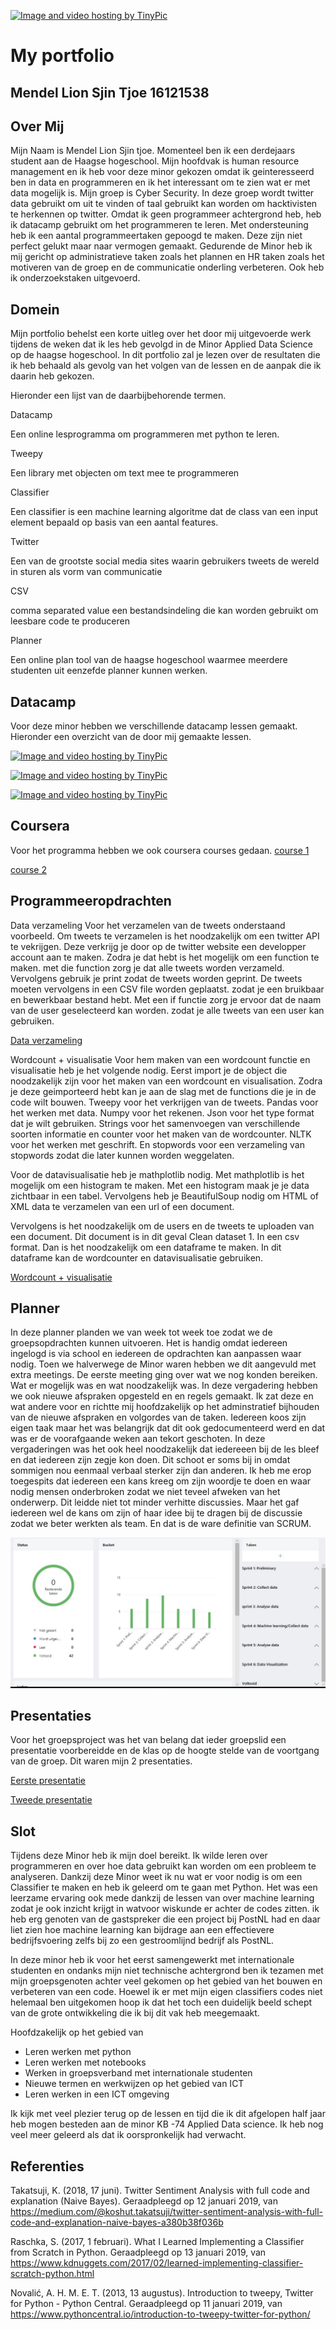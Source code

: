 <a href="http://nl.tinypic.com?ref=ifn2v9" target="_blank"><img src="http://i65.tinypic.com/ifn2v9.jpg" border="0" alt="Image and video hosting by TinyPic"></a>

# My portfolio 

## Mendel Lion Sjin Tjoe 16121538


## Over Mij
Mijn Naam is Mendel Lion Sjin tjoe.
Momenteel ben ik een derdejaars student aan de Haagse hogeschool. Mijn hoofdvak is human resource management en ik heb voor deze minor gekozen omdat ik geinteresseerd ben in data en programmeren en ik het interessant om te zien wat er met data mogelijk is. Mijn groep is Cyber Security. In deze groep wordt twitter data gebruikt om uit te vinden of taal gebruikt kan worden om hacktivisten te herkennen op twitter. Omdat ik geen programmeer achtergrond heb, heb ik datacamp gebruikt om het programmeren te leren. Met ondersteuning heb ik een aantal programmeertaken gepoogd te maken. Deze zijn niet perfect gelukt maar naar vermogen gemaakt. Gedurende de Minor heb ik mij gericht op administratieve taken zoals het plannen en HR taken zoals het motiveren van de groep en de communicatie onderling verbeteren. Ook heb ik onderzoekstaken uitgevoerd.

## Domein
Mijn portfolio behelst een korte uitleg over het door mij uitgevoerde werk tijdens de weken dat ik les heb gevolgd in de Minor Applied Data Science op de haagse hogeschool. In dit portfolio zal je lezen over de resultaten die ik heb behaald als gevolg van het volgen van de lessen en de aanpak die ik daarin heb gekozen. 

Hieronder een lijst van de daarbijbehorende termen.

Datacamp

Een online lesprogramma om programmeren met python te leren.

Tweepy

Een library met objecten om text mee te programmeren

Classifier

Een classifier is een machine learning algoritme dat de class van een input element bepaald op basis van een aantal features.

Twitter

Een van de grootste social media sites waarin gebruikers tweets de wereld in sturen als vorm van communicatie

CSV

comma separated value een bestandsindeling die kan worden gebruikt om leesbare code te produceren

Planner

Een online plan tool van de haagse hogeschool waarmee meerdere studenten uit eenzefde planner kunnen werken.



## Datacamp

Voor deze minor hebben we verschillende datacamp lessen gemaakt. Hieronder een overzicht van de door mij gemaakte lessen.

<a href="http://nl.tinypic.com?ref=qzf05s" target="_blank"><img src="http://i66.tinypic.com/qzf05s.jpg" border="0" alt="Image and video hosting by TinyPic"></a>

<a href="http://nl.tinypic.com?ref=4ugdap" target="_blank"><img src="http://i66.tinypic.com/4ugdap.jpg" border="0" alt="Image and video hosting by TinyPic"></a>

<a href="http://nl.tinypic.com?ref=14pdop" target="_blank"><img src="http://i63.tinypic.com/14pdop.jpg" border="0" alt="Image and video hosting by TinyPic"></a>

## Coursera 
Voor het programma hebben we ook coursera courses gedaan.
[course 1](https://github.com/Lione2/classfier-1/blob/master/Coursera%20courses.jpg)

[course 2](https://github.com/Lione2/classfier-1/blob/master/coursera%2022.jpg)

## Programmeeropdrachten

Data verzameling
Voor het verzamelen van de tweets onderstaand voorbeeld.
Om tweets te verzamelen is het noodzakelijk om een twitter API te vekrijgen. Deze verkrijg je door op de twitter website een developper account aan te maken. Zodra je dat hebt is het mogelijk om een function te maken. met die function zorg je dat alle tweets worden verzameld. Vervolgens gebruik je print zodat de tweets worden geprint. De tweets moeten vervolgens in een CSV file worden geplaatst. zodat je een bruikbaar en bewerkbaar bestand hebt. Met een if functie zorg je ervoor dat de naam van de user geselecteerd kan worden. zodat je alle tweets van een user kan gebruiken.

[Data verzameling](https://github.com/Lione2/classfier-1/blob/master/Mendel%20new%20.pdf)

Wordcount + visualisatie
Voor hem maken van een wordcount functie en visualisatie heb je het volgende nodig. Eerst import je de object die noodzakelijk zijn voor het maken van een wordcount en visualisation. Zodra je deze geimporteerd hebt kan je aan de slag met de functions die je in de code wilt bouwen. Tweepy voor het verkrijgen van de tweets. Pandas voor het werken met data. Numpy voor het rekenen. Json voor het type format dat je wilt gebruiken. Strings voor het samenvoegen van verschillende soorten informatie en counter voor het maken van de wordcounter. NLTK voor het werken met geschrift. En stopwords voor een verzameling van stopwords zodat die later kunnen worden weggelaten. 

Voor de datavisualisatie heb je mathplotlib nodig. Met mathplotlib is het mogelijk om een histogram te maken. Met een histogram maak je je data zichtbaar in een tabel. Vervolgens heb je BeautifulSoup nodig om HTML of XML data te verzamelen van een url of een document.

Vervolgens is het noodzakelijk om de users en de tweets te uploaden van een document. Dit document is in dit geval Clean dataset 1. In een csv format. Dan is het noodzakelijk om een dataframe te maken. In dit dataframe kan de wordcounter en datavisualisatie gebruiken. 

[Wordcount + visualisatie](https://github.com/Lione2/classfier-1/blob/master/Words_count_csv_MENDEL.pdf)

## Planner
In deze planner planden we van week tot week toe zodat we de groepsopdrachten kunnen uitvoeren. Het is handig omdat iedereen ingelogd is via school en iedereen de opdrachten kan aanpassen waar nodig. Toen we halverwege de Minor waren hebben we dit aangevuld met extra meetings. De eerste meeting ging over wat we nog konden bereiken. Wat er mogelijk was en wat noodzakelijk was. In deze vergadering hebben we ook nieuwe afspraken opgesteld en en regels gemaakt. Ik zat deze en wat andere voor en richtte mij hoofdzakelijk op het adminstratief bijhouden van de nieuwe afspraken en volgordes van de taken. Iedereen koos zijn eigen taak maar het was belangrijk dat dit ook gedocumenteerd werd en dat was er de voorafgaande weken aan tekort geschoten. In deze vergaderingen was het ook heel noodzakelijk dat iedereeen bij de les bleef en dat iedereen zijn zegje kon doen. Dit schoot er soms bij in omdat sommigen nou eenmaal verbaal sterker zijn dan anderen. Ik heb me erop toegespits dat iedereen een kans kreeg om zijn woordje te doen en waar nodig mensen onderbroken zodat we niet teveel afweken van het onderwerp. Dit leidde niet tot minder verhitte discussies. Maar het gaf iedereen wel de kans om zijn of haar idee bij te dragen bij de discussie zodat we beter werkten als team. En dat is de ware definitie van SCRUM.

![alt text](https://github.com/Lione2/classfier-1/blob/master/planner%20school.jpg)

## Presentaties

Voor het groepsproject was het van belang dat ieder groepslid een presentatie voorbereidde en de klas op de hoogte stelde van de voortgang van de groep. Dit waren mijn 2 presentaties. 


[Eerste presentatie](https://github.com/Lione2/classfier-1/blob/master/cybersecurity_week%204.pdf)

[Tweede presentatie](https://github.com/Lione2/classfier-1/blob/master/cybersecurity_week%2010.pdf)


## Slot
Tijdens deze Minor heb ik mijn doel bereikt. Ik wilde leren over programmeren en over hoe data gebruikt kan worden om een probleem te analyseren. Dankzij deze Minor weet ik nu wat er voor nodig is om een Classifier te maken en heb ik geleerd om te gaan met Python. Het was een leerzame ervaring ook mede dankzij de lessen van over machine learning zodat je ook inzicht krijgt in watvoor wiskunde er achter de codes zitten. ik heb erg genoten van de gastspreker die een project bij PostNL had en daar liet zien hoe machine learning kan bijdrage aan een effectievere bedrijfsvoering zelfs bij zo een gestroomlijnd bedrijf als PostNL.

In deze minor heb ik voor het eerst samengewerkt met internationale studenten en ondanks mijn niet technische achtergrond ben ik tezamen met mijn groepsgenoten achter veel gekomen op het gebied van het bouwen en verbeteren van een code. Hoewel ik er met mijn eigen classifiers codes niet helemaal ben uitgekomen hoop ik dat het toch een duidelijk beeld schept van de grote ontwikkeling die ik bij dit vak heb meegemaakt. 

Hoofdzakelijk op het gebied van
- Leren werken met python
- Leren werken met notebooks 
- Werken in groepsverband met internationale studenten 
- Nieuwe termen en werkwijzen op het gebied van ICT
- Leren werken in een ICT omgeving

Ik kijk met veel plezier terug op de lessen en tijd die ik dit afgelopen half jaar heb mogen besteden aan de minor KB -74 Applied Data science. Ik heb nog veel meer geleerd als dat ik oorspronkelijk had verwacht.


## Referenties

Takatsuji, K. (2018, 17 juni). Twitter Sentiment Analysis with full code and explanation (Naive Bayes). Geraadpleegd op 12 januari 2019, van https://medium.com/@koshut.takatsuji/twitter-sentiment-analysis-with-full-code-and-explanation-naive-bayes-a380b38f036b

Raschka, S. (2017, 1 februari). What I Learned Implementing a Classifier from Scratch in Python. Geraadpleegd op 13 januari 2019, van https://www.kdnuggets.com/2017/02/learned-implementing-classifier-scratch-python.html

Novalić, A. H. M. E. T. (2013, 13 augustus). Introduction to tweepy, Twitter for Python - Python Central. Geraadpleegd op 11 januari 2019, van https://www.pythoncentral.io/introduction-to-tweepy-twitter-for-python/




